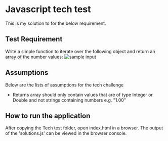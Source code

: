 # Javascript tech test
This is my solution to for the below requirement.

## Test Requirement
Write a simple function to iterate over the following object and return an array of the number values:
![sample input](https://github.com/KKOA/dickies-tech-test/blob/master/javascript/requirement.jpg)

## Assumptions
Below are the lists of assumptions for  the tech challenge
- Returns array should only contain values that are of type Integer or Double and
not strings containing numbers e.g. "1.00"

## How to run the application
After copying the Tech test folder, open index.html in a browser.
The output of the 'solutions.js' can be viewed in the browser console.
